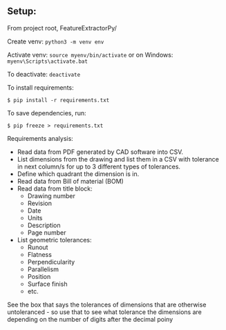 Setup:
-------
From project root, FeatureExtractorPy/ 

Create venv:
`python3 -m venv env`

Activate venv:
`source myenv/bin/activate` or on Windows: `myenv\Scripts\activate.bat`

To deactivate:
`deactivate`

To install requirements:

`$ pip install -r requirements.txt`

To save dependencies, run:

`$ pip freeze > requirements.txt`




Requirements analysis:
- Read data from PDF generated by CAD software into CSV.
- List dimensions from the drawing and list them in a CSV with tolerance in next
  column/s for up to 3 different types of tolerances.
- Define which quadrant the dimension is in.
- Read data from Bill of material (BOM)
- Read data from title block:
  - Drawing number
  - Revision
  - Date
  - Units
  - Description
  - Page number
- List geometric tolerances: 
  - Runout
  - Flatness
  - Perpendicularity
  - Parallelism
  - Position
  - Surface finish
  - etc.

See the box that says the tolerances of dimensions that are otherwise
untoleranced - so use that to see what tolerance the dimensions are depending
on the number of digits after the decimal poiny


